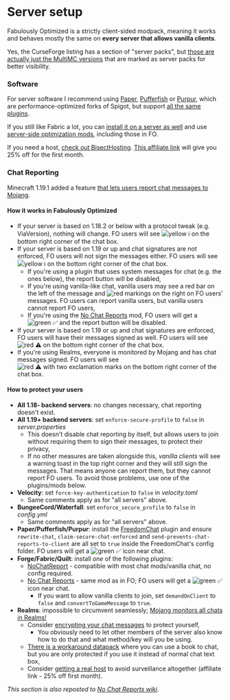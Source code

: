 # Server setup

Fabulously Optimized is a strictly client-sided modpack, meaning it works and behaves mostly the same on **every server that allows vanilla clients**. 

Yes, the CurseForge listing has a section of "server packs", but [those are actually just the MultiMC versions](install-instructions.md#multimc) that are marked as server packs for better visibility.

### Software

For server software I recommend using [Paper](https://papermc.io), [Pufferfish](https://github.com/pufferfish-gg/Pufferfish) or [Purpur](https://github.com/PurpurMC/Purpur/), which are performance-optimized forks of Spigot, but support [all the same plugins](https://www.spigotmc.org/resources/categories/spigot.4/). 

If you still like Fabric a lot, you can [install it on a server as well](https://fabricmc.net/use/?page=server) and use [server-side optimization mods](https://modrinth.com/mods?f=categories%3A%27optimization%27&g=categories%3A%27fabric%27&e=server), including those in FO.

If you need a host, [check out BisectHosting](https://www.bisecthosting.com/clients/aff.php?aff=2604). [This affiliate link](https://www.bisecthosting.com/clients/aff.php?aff=2604) will give you 25% off for the first month.

### Chat Reporting

Minecraft 1.19.1 added a feature [that lets users report chat messages to Mojang](chat-reporting-faq.md). 

#### How it works in Fabulously Optimized

* If your server is based on 1.18.2 or below with a protocol tweak (e.g. ViaVersion), nothing will change. FO users will see ![yellow ℹ️](https://i.ibb.co/YXQdJRr/yellow.png) on the bottom right corner of the chat box.
* If your server is based on 1.19 or up and chat signatures are not enforced, FO users will not sign the messages either. FO users will see ![yellow ℹ️](https://i.ibb.co/YXQdJRr/yellow.png) on the bottom right corner of the chat box.
  * If you're using a plugin that uses system messages for chat (e.g. the ones below), the report button will be disabled,
  * If you're using vanilla-like chat, vanilla users may see a red bar on the left of the message and ![red markings](https://i.ibb.co/ftRMqHL/exclamation.png) on the right on FO users' messages. FO users can report vanilla users, but vanilla users cannot report FO users,
  * If you're using the [No Chat Reports](https://www.curseforge.com/minecraft/mc-mods/no-chat-reports) mod, FO users will get a ![green ✅](https://i.ibb.co/LPXNKRM/green.png) and the report button will be disabled.
* If your server is based on 1.19 or up and chat signatures are enforced, FO users will have their messages signed as well. FO users will see ![red ⚠️](https://i.ibb.co/tzd8CvB/red.png) on the bottom right corner of the chat box.
* If you're using Realms, everyone is monitored by Mojang and has chat messages signed. FO users will see ![red ⚠️ with two exclamation marks](https://i.ibb.co/WcVggrL/chat-status-icons-extended.png) on the bottom right corner of the chat box.

#### How to protect your users

- **All 1.18- backend servers**: no changes necessary, chat reporting doesn't exist.
- **All 1.19+ backend servers**: set `enforce-secure-profile` to `false` in _server.properties_
  - This doesn't disable chat reporting by itself, but allows users to join without requiring them to sign their messages, to protect their privacy,
  - If no other measures are taken alongside this, _vanilla clients_ will see a warning toast in the top right corner and they will still sign the messages. That means anyone can report them, but they cannot report FO users. To avoid those problems, use one of the plugins/mods below.
- **Velocity**: set `force-key-authentication` to `false` in _velocity.toml_
  - Same comments apply as for "all servers" above.
- **BungeeCord/Waterfall**: set `enforce_secure_profile` to `false` in _config.yml_
  - Same comments apply as for "all servers" above.
- **Paper/Pufferfish/Purpur**: install the [FreedomChat](https://modrinth.com/mod/freedomchat) plugin and ensure `rewrite-chat`, `claim-secure-chat-enforced` and `send-prevents-chat-reports-to-client` are all set to `true` inside the FreedomChat's config folder. FO users will get a ![green ✅](https://i.ibb.co/LPXNKRM/green.png) icon near chat.
- **Forge/Fabric/Quilt**: install _one_ of the following plugins:
  - [NoChatReport](https://modrinth.com/mod/no-chat-report) - compatible with most chat mods/vanilla chat, no config required.
  - [No Chat Reports](https://www.curseforge.com/minecraft/mc-mods/no-chat-reports) - same mod as in FO; FO users will get a ![green ✅](https://i.ibb.co/LPXNKRM/green.png) icon near chat.
    - If you want to allow vanilla clients to join, set `demandOnClient` to `false` and `convertToGameMessage` to `true`. 
- **Realms**: impossible to circumvent seamlessly; [Mojang monitors all chats in Realms!](https://help.minecraft.net/hc/en-us/articles/8047895358605-Our-Commitment-to-Player-Safety#h_01G95X76WR1PM97XBXDE7G25KE)
  - Consider [encrypting your chat messages](chat-reporting-faq.md#can-i-encrypt-my-chat-messages) to protect yourself, 
    - You obviously need to let other members of the server also know how to do that and what method/key will you be using. 
  - [There is a workaround datapack](https://www.planetminecraft.com/data-pack/no-more-chat-reports-datapack/) where you can use a book to chat, but you are only protected if you use it instead of normal chat text box,
  - Consider [getting a real host](https://www.bisecthosting.com/clients/aff.php?aff=2604) to avoid surveillance altogether (affiliate link - 25% off first month).

_This section is also reposted to [No Chat Reports wiki](https://github.com/Aizistral-Studios/No-Chat-Reports/wiki/Protecting-server-players)._
